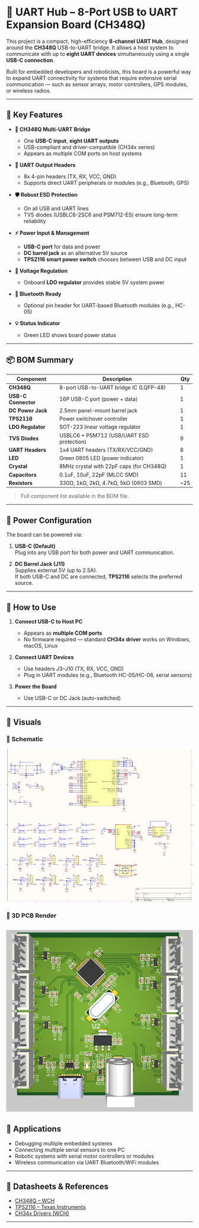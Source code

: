 # 🔁 UART Hub – 8-Port USB to UART Expansion Board (CH348Q)

This project is a compact, high-efficiency **8-channel UART Hub**, designed around the **CH348Q** USB-to-UART bridge. It allows a host system to communicate with up to **eight UART devices** simultaneously using a single **USB-C connection**.

Built for embedded developers and roboticists, this board is a powerful way to expand UART connectivity for systems that require extensive serial communication — such as sensor arrays, motor controllers, GPS modules, or wireless radios.

---

## 🧠 Key Features

- **🔌 CH348Q Multi-UART Bridge**
  - One **USB-C input**, **eight UART outputs**
  - USB-compliant and driver-compatible (CH34x series)
  - Appears as multiple COM ports on host systems

- **📡 UART Output Headers**
  - 8x 4-pin headers (TX, RX, VCC, GND)
  - Supports direct UART peripherals or modules (e.g., Bluetooth, GPS)

- **🛡️ Robust ESD Protection**
  - On all USB and UART lines
  - TVS diodes (USBLC6-2SC6 and PSM712-ES) ensure long-term reliability

- **⚡ Power Input & Management**
  - **USB-C port** for data and power
  - **DC barrel jack** as an alternative 5V source
  - **TPS2116 smart power switch** chooses between USB and DC input

- **🔋 Voltage Regulation**
  - Onboard **LDO regulator** provides stable 5V system power

- **📶 Bluetooth Ready**
  - Optional pin header for UART-based Bluetooth modules (e.g., HC-05)

- **💡 Status Indicator**
  - Green LED shows board power status

---

## 📦 BOM Summary

| Component         | Description                                  | Qty |
|-------------------|----------------------------------------------|-----|
| **CH348Q**         | 8-port USB-to-UART bridge IC (LQFP-48)       | 1   |
| **USB-C Connector**| 16P USB-C port (power + data)               | 1   |
| **DC Power Jack**  | 2.5mm panel-mount barrel jack               | 1   |
| **TPS2116**        | Power switchover controller                 | 1   |
| **LDO Regulator**  | SOT-223 linear voltage regulator            | 1   |
| **TVS Diodes**     | USBLC6 + PSM712 (USB/UART ESD protection)   | 9   |
| **UART Headers**   | 1x4 UART headers (TX/RX/VCC/GND)            | 8   |
| **LED**            | Green 0805 LED (power indicator)           | 1   |
| **Crystal**        | 8MHz crystal with 22pF caps (for CH348Q)    | 1   |
| **Capacitors**     | 0.1uF, 10uF, 22pF (MLCC SMD)                | 11  |
| **Resistors**      | 330Ω, 1kΩ, 2kΩ, 4.7kΩ, 5kΩ (0603 SMD)       | ~25 |

> Full component list available in the BOM file.

---

## 🔌 Power Configuration

The board can be powered via:

1. **USB-C (Default)**  
   Plug into any USB port for both power and UART communication.

2. **DC Barrel Jack (J11)**  
   Supplies external 5V (up to 2.5A).  
   If both USB-C and DC are connected, **TPS2116** selects the preferred source.

---

## 🔧 How to Use

1. **Connect USB-C to Host PC**  
   - Appears as **multiple COM ports**
   - No firmware required — standard **CH34x driver** works on Windows, macOS, Linux

2. **Connect UART Devices**  
   - Use headers J3–J10 (TX, RX, VCC, GND)
   - Plug in UART modules (e.g., Bluetooth HC-05/HC-06, serial sensors)

3. **Power the Board**  
   - Use USB-C or DC Jack (auto-switched)

---

## 📐 Visuals

### 🧩 Schematic  
![Schematic](schematic.png)

### 🧱 3D PCB Render  
![3D Render](3d.png)
---

## 🔧 Applications

- Debugging multiple embedded systems
- Connecting multiple serial sensors to one PC
- Robotic systems with serial motor controllers or modules
- Wireless communication via UART Bluetooth/WiFi modules

---

## 📄 Datasheets & References

- [CH348Q – WCH](http://www.wch-ic.com/products/CH348.html)
- [TPS2116 – Texas Instruments](https://www.ti.com/product/TPS2116)
- [CH34x Drivers (WCH)](https://www.wch.cn/downloads/CH341SER_EXE.html)

---
